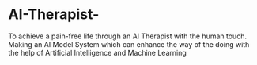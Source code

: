 # AI-Therapist-
To achieve a pain-free life through an AI Therapist with the human touch. Making an AI Model System which can enhance the way of the doing with the help of Artificial Intelligence and Machine Learning 
